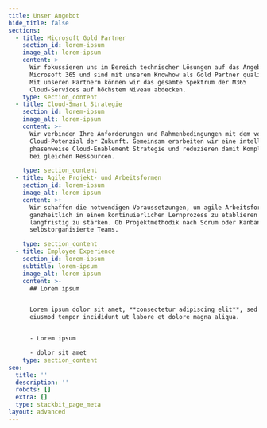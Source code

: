 ```yaml
---
title: Unser Angebot
hide_title: false
sections:
  - title: Microsoft Gold Partner
    section_id: lorem-ipsum
    image_alt: lorem-ipsum
    content: >
      Wir fokussieren uns im Bereich technischer Lösungen auf das Angebot von
      Microsoft 365 und sind mit unserem Knowhow als Gold Partner qualifiziert.
      Mit unseren Partnern können wir das gesamte Spektrum der M365
      Cloud-Services auf höchstem Niveau abdecken. 
    type: section_content
  - title: Cloud-Smart Strategie
    section_id: lorem-ipsum
    image_alt: lorem-ipsum
    content: >+
      Wir verbinden Ihre Anforderungen und Rahmenbedingungen mit dem vollen
      Cloud-Potenzial der Zukunft. Gemeinsam erarbeiten wir eine intelligente,
      phasenweise Cloud-Enablement Strategie und reduzieren damit Komplexität
      bei gleichen Ressourcen.

    type: section_content
  - title: Agile Projekt- und Arbeitsformen
    section_id: lorem-ipsum
    image_alt: lorem-ipsum
    content: >+
      Wir schaffen die notwendigen Voraussetzungen, um agile Arbeitsformen
      ganzheitlich in einem kontinuierlichen Lernprozess zu etablieren und
      langfristig zu stärken. Ob Projektmethodik nach Scrum oder Kanban, oder
      selbstorganisierte Teams.

    type: section_content
  - title: Employee Experience
    section_id: lorem-ipsum
    subtitle: lorem-ipsum
    image_alt: lorem-ipsum
    content: >-
      ## Lorem ipsum


      Lorem ipsum dolor sit amet, **consectetur adipiscing elit**, sed do
      eiusmod tempor incididunt ut labore et dolore magna aliqua.


      - Lorem ipsum

      - dolor sit amet
    type: section_content
seo:
  title: ''
  description: ''
  robots: []
  extra: []
  type: stackbit_page_meta
layout: advanced
---
```


